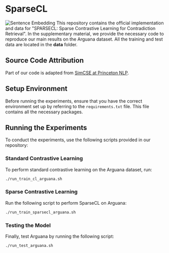 # SparseCL 
![Sentence Embedding](https://img.shields.io/badge/sentence-embedding-green) 
This repository contains the official implementation and data for "SPARSECL: Sparse Contrastive Learning for
Contradiction Retrieval".
In the supplementary material, we provide the necessary code to reproduce our main results on the Arguana dataset. All the training and test data are located in the **data** folder.

## Source Code Attribution

Part of our code is adapted from [SimCSE at Princeton NLP](https://github.com/princeton-nlp/SimCSE).

## Setup Environment

Before running the experiments, ensure that you have the correct environment set up by referring to the `requirements.txt` file. This file contains all the necessary packages.

## Running the Experiments

To conduct the experiments, use the following scripts provided in our repository:

### Standard Contrastive Learning
To perform standard contrastive learning on the Arguana dataset, run:
```bash
./run_train_cl_arguana.sh
```

### Sparse Contrastive Learning

Run the following script to perform SparseCL on Arguana:
```bash
./run_train_sparsecl_arguana.sh
```
### Testing the Model

Finally, test Arguana by running the following script:
```bash
./run_test_arguana.sh
```

